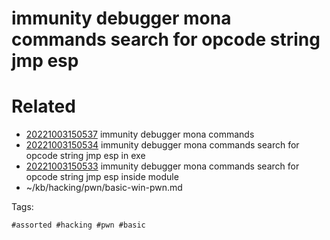 # immunity debugger mona commands search for opcode string jmp esp

# Related

- [20221003150537](/zet/20221003150537/README.md) immunity debugger mona commands
- [20221003150534](/zet/20221003150534/README.md) immunity debugger mona commands search for opcode string jmp esp in exe
- [20221003150533](/zet/20221003150533/README.md) immunity debugger mona commands search for opcode string jmp esp inside module
- ~/kb/hacking/pwn/basic-win-pwn.md

Tags:

    #assorted #hacking #pwn #basic
